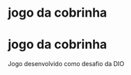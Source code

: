 # jogo da cobrinha
jogo da cobrinha
===============================================
Jogo desenvolvido como desafio da DIO
